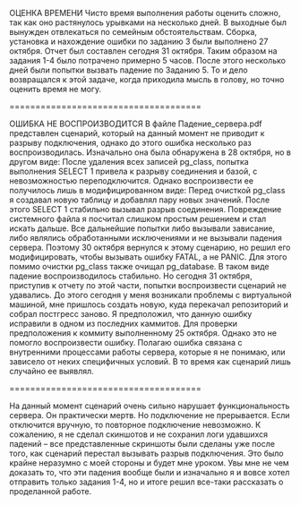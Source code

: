 ОЦЕНКА ВРЕМЕНИ
Чисто время выполнения работы оценить сложно, так как оно растянулось урывками на несколько дней. В выходные был вынужден отвлекаться по семейным обстоятельствам. 
Сборка, установка и нахождение ошибки по заданию 3 были выполнено 27 октября. Отчет был составлен сегодня 31 октября.
Таким образом на задания 1-4 было потрачено примерно 5 часов.
После этого несколько дней были попытки вызвать падение по Заданию 5. То и дело возвращался к этой задаче, когда приходила мысль в голову, но точно оценить время не могу.

=====================================

ОШИБКА НЕ ВОСПРОИЗВОДИТСЯ 
В файле Падение_сервера.pdf представлен сценарий, который на данный момент не приводит к разрыву подключения, однако до этого ошибка несколько раз воспроизводилась. 
Изначально она была обнаружена в 28 октября, но в другом виде:
После удаления всех записей pg_class, попытка выполнения SELECT 1 привела к разрыву соединения и базой, с невозможностью переподключится.
Однако воспроизвести ее получилось лишь в модифицированном виде:
Перед очисткой pg_class я создавал новую таблицу и добавлял пару новых значений. После этого SELECT 1 стабильно вызывал разрыв соединения.
Повреждение системного файла я посчитал слишком простым решением и стал искать дальше. Все дальнейшие попытки либо вызывали зависание, либо являлись обработанными исключениями и не вызывали падения сервера.
Поэтому 30 октября вернулся к этому сценарию, но решил его модифицировать, чтобы вызывать ошибку FATAL, а не PANIC. Для этого помимо очистки pg_class также очищал pg_database.
В таком виде падение воспроизводилось стабильно.
Но сегодня 31 октября, приступив к отчету по этой части, попытки воспроизвести сценарий не удавались. 
До этого сегодня у меня возникали проблемы с виртуальной машиной, мне пришлось создать новую, куда перекачал репозиторий и собрал постгресс заново. Я предположил, что данную ошибку исправили в одном из последних каммитов. Для проверки предположения к коммиту выполненному 25 октября. Однако это не помогло воспроизвести ошибку.
Полагаю ошибка связана с внутренними процессами работы сервера, которые я не понимаю, или зависело от неких специфичных условий. В то время как сценарий лишь случайно ее выявлял.

=====================================

На данный момент сценарий очень сильно нарушает функциональность сервера. Он практически мертв. Но подключение не прерывается. 
Если отключится вручную, то повторное подключение невозможно.
К сожалению, я не сделал скиншотов и не сохранил логи удавшихся падений – все представленные скриншоты были сделаны уже после того, как сценарий перестал вызывать разрыв подключения. Это было крайне неразумно с моей стороны и будет мне уроком. Увы мне не чем доказать то, что эти падения вообще были и изначально я и вовсе хотел отправить только задания 1-4, но и итоге решил все-таки рассказать о проделанной работе.
